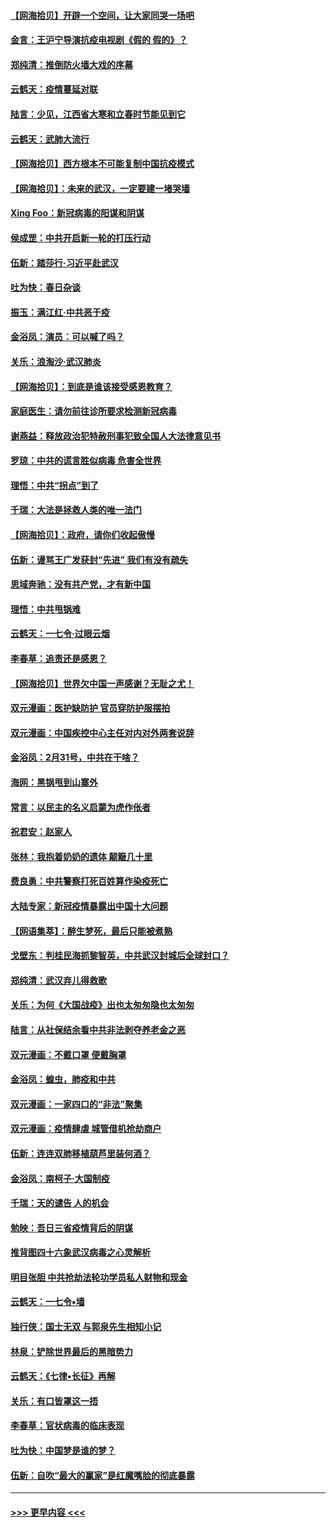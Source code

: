#### [【网海拾贝】开辟一个空间，让大家同哭一场吧](../pages/nsc993/n11942165.md?t=03160802) 
#### [金言：王沪宁导演抗疫电视剧《假的 假的》？](../pages/nsc993/n11941510.md?t=03160802) 
#### [郑纯清：推倒防火墙大戏的序幕](../pages/nsc993/n11940838.md?t=03160802) 
#### [云鹤天：疫情蔓延对联](../pages/nsc993/n11940579.md?t=03160802) 
#### [陆言：少见，江西省大寒和立春时节能见到它](../pages/nsc993/n11939983.md?t=03160802) 
#### [云鹤天：武肺大流行](../pages/nsc993/n11939902.md?t=03160802) 
#### [【网海拾贝】西方根本不可能复制中国抗疫模式](../pages/nsc993/n11939725.md?t=03160802) 
#### [【网海拾贝】：未来的武汉，一定要建一堵哭墙](../pages/nsc993/n11938684.md?t=03160802) 
#### [Xing Foo：新冠病毒的阳谋和阴谋](../pages/nsc993/n11936086.md?t=03160802) 
#### [侯成罡：中共开启新一轮的打压行动](../pages/nsc993/n11935730.md?t=03160802) 
#### [伍新：踏莎行‧习近平赴武汉](../pages/nsc993/n11935157.md?t=03160802) 
#### [吐为快：春日杂谈](../pages/nsc993/n11934776.md?t=03160802) 
#### [振玉：满江红‧中共恶于疫](../pages/nsc993/n11934647.md?t=03160802) 
#### [金浴凤：演员：可以喊了吗？](../pages/nsc993/n11934602.md?t=03160802) 
#### [关乐：浪淘沙·武汉肺炎](../pages/nsc993/n11931792.md?t=03160802) 
#### [【网海拾贝】：到底是谁该接受感恩教育？](../pages/nsc993/n11931552.md?t=03160802) 
#### [家庭医生：请勿前往诊所要求检测新冠病毒](../pages/nsc993/n11929190.md?t=03160802) 
#### [谢燕益：释放政治犯特赦刑事犯致全国人大法律意见书](../pages/nsc993/n11928978.md?t=03160802) 
#### [罗琼：中共的谎言胜似病毒 危害全世界](../pages/nsc993/n11922636.md?t=03160802) 
#### [理悟：中共“拐点”到了](../pages/nsc993/n11928496.md?t=03160802) 
#### [千瑞：大法是拯救人类的唯一法门](../pages/nsc993/n11927637.md?t=03160802) 
#### [【网海拾贝】：政府，请你们收起傲慢](../pages/nsc993/n11926932.md?t=03160802) 
#### [伍新：谩骂王广发获封“先进” 我们有没有疏失](../pages/nsc993/n11926101.md?t=03160802) 
#### [思域奔驰：没有共产党，才有新中国](../pages/nsc993/n11926058.md?t=03160802) 
#### [理悟：中共甩锅难](../pages/nsc993/n11925355.md?t=03160802) 
#### [云鹤天：一七令·过眼云烟](../pages/nsc993/n11925284.md?t=03160802) 
#### [李春草：追责还是感恩？](../pages/nsc993/n11925274.md?t=03160802) 
#### [【网海拾贝】世界欠中国一声感谢？无耻之尤！](../pages/nsc993/n11925239.md?t=03160802) 
#### [双元漫画：医护缺防护 官员穿防护服摆拍](../pages/nsc993/n11923899.md?t=03160802) 
#### [双元漫画：中国疾控中心主任对内对外两套说辞](../pages/nsc993/n11921994.md?t=03160802) 
#### [金浴凤：2月31号，中共在干啥？](../pages/nsc993/n11922706.md?t=03160802) 
#### [海网：黑锅甩到山寨外](../pages/nsc993/n11922688.md?t=03160802) 
#### [常言：以民主的名义启蒙为虎作伥者](../pages/nsc993/n11922217.md?t=03160802) 
#### [祝君安：赵家人](../pages/nsc993/n11922209.md?t=03160802) 
#### [张林：我抱着奶奶的遗体 颠簸几十里](../pages/nsc993/n11920945.md?t=03160802) 
#### [费良勇：中共警察打死百姓算作染疫死亡](../pages/nsc993/n11919264.md?t=03160802) 
#### [大陆专家：新冠疫情暴露出中国十大问题](../pages/nsc993/n11919187.md?t=03160802) 
#### [【网语集萃】：醉生梦死，最后只能被煮熟](../pages/nsc993/n11918994.md?t=03160802) 
#### [戈壁东：判桂民海抓黎智英，中共武汉封城后全球封口？](../pages/nsc993/n11917982.md?t=03160802) 
#### [郑纯清：武汉弃儿得救歌](../pages/nsc993/n11917881.md?t=03160802) 
#### [关乐：为何《大国战疫》出也太匆匆隐也太匆匆](../pages/nsc993/n11917792.md?t=03160802) 
#### [陆言：从社保结余看中共非法剥夺养老金之恶](../pages/nsc993/n11917084.md?t=03160802) 
#### [双元漫画：不戴口罩 便戴胸罩](../pages/nsc993/n11916447.md?t=03160802) 
#### [金浴凤：蝗虫，肺疫和中共](../pages/nsc993/n11916904.md?t=03160802) 
#### [双元漫画：一家四口的“非法”聚集](../pages/nsc993/n11916378.md?t=03160802) 
#### [双元漫画：疫情肆虐 城管借机抢劫商户](../pages/nsc993/n11916310.md?t=03160802) 
#### [伍新：连连双肺移植葫芦里装何酒？](../pages/nsc993/n11913667.md?t=03160802) 
#### [金浴凤：南柯子·大国制疫](../pages/nsc993/n11913657.md?t=03160802) 
#### [千瑞：天的谴告  人的机会](../pages/nsc993/n11913309.md?t=03160802) 
#### [勉映：吾日三省疫情背后的阴谋](../pages/nsc993/n11913079.md?t=03160802) 
#### [推背图四十六象武汉病毒之心灵解析](../pages/nsc993/n11911761.md?t=03160802) 
#### [明目张胆 中共抢劫法轮功学员私人财物和现金](../pages/nsc993/n11910262.md?t=03160802) 
#### [云鹤天：一七令▪墙](../pages/nsc993/n11910627.md?t=03160802) 
#### [独行侠：国士无双 与郭泉先生相知小记](../pages/nsc993/n11910613.md?t=03160802) 
#### [林泉：铲除世界最后的黑暗势力](../pages/nsc993/n11909320.md?t=03160802) 
#### [云鹤天：《七律▪长征》再解](../pages/nsc993/n11909327.md?t=03160802) 
#### [关乐：有口皆罩这一捂](../pages/nsc993/n11908393.md?t=03160802) 
#### [李春草：官状病毒的临床表现](../pages/nsc993/n11908339.md?t=03160802) 
#### [吐为快：中国梦是谁的梦？](../pages/nsc993/n11906564.md?t=03160802) 
#### [伍新：自吹“最大的赢家”是红魔嘴脸的彻底暴露](../pages/nsc993/n11906407.md?t=03160802) 

----
#### [ >>> 更早内容 <<< ](../indexes/nsc993-earlier.md)
